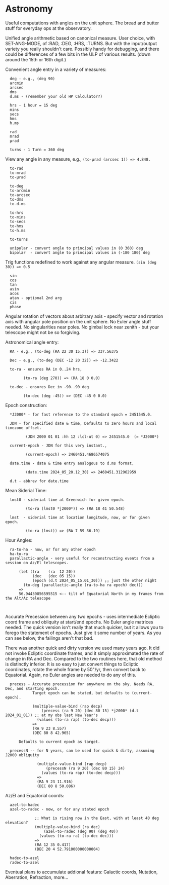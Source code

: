# Astronomy
Useful computations with angles on the unit sphere. The bread and butter stuff for everyday ops at the observatory.

Unified angle arithmetic based on canonical measure. User choice, with SET-ANG-MODE, of :RAD, :DEG, :HRS, :TURNS. But with the input/output variety you really shouldn't care. Possibly handy for debugging, and there could be differences of a few bits in the ULP of various results. (down around the 15th or 16th digit.)

Convenient angle entry in a variety of measures:
  ```
    deg - e.g., (deg 90)
    arcmin
    arcsec
    dms
    d.ms - (remember your old HP Calculator?)

    hrs - 1 hour = 15 deg
    mins
    secs
    hms
    h.ms
  
    rad
    mrad
    μrad

    turns - 1 Turn = 360 deg
```

View any angle in any measure, e.g., ```(to-μrad (arcsec 1)) => 4.848.```
```
  to-rad
  to-mrad
  to-μrad

  to-deg
  to-arcmin
  to-arcsec
  to-dms
  to-d.ms

  to-hrs
  to-mins
  to-secs
  to-hms
  to-h.ms

  to-turns

  unipolar - convert angle to principal values in (0 360) deg
  bipolar  - convert angle to principal values in (-180 180) deg

```


Trig functions redefined to work against any angular measure. ```(sin (deg 30)) => 0.5```
```
  sin
  cos
  tan
  asin
  acos
  atan - optional 2nd arg
  cis
  phase
```

Angular rotation of vectors about arbitrary axis - specify vector and rotation axis with angular pole position on the unit sphere. No Euler angle stuff needed. No singularities near poles. No gimbal lock near zenith - but your telescope might not be so forgiving.

Astronomical angle entry:
```
  RA - e.g., (to-deg (RA 22 30 15.3)) => 337.56375

  Dec - e.g., (to-deg (DEC -12 20 32)) => -12.3422

  to-ra - ensures RA in 0..24 hrs,

        (to-ra (deg 270)) => (RA 18 0 0.0)

  to-dec - ensures Dec in -90..90 deg

        (to-dec (deg -45)) => (DEC -45 0 0.0)
```
Epoch construction:
```
  *J2000* - for fast reference to the standard epoch = 2451545.0.

  JDN - for specified date & time, Defaults to zero hours and local timezone offset.

         (JDN 2000 01 01 :hh 12 :lcl-ut 0) => 2451545.0  (= *J2000*)

  current-epoch - JDN for this very instant.,

         (current-epoch) => 2460451.4686574075

  date.time - date & time entry analogous to d.ms format,

         (date.time 2024_05_20.12_30) => 2460451.312962959

  d.t - abbrev for date.time
```

Mean Siderial Time:
```
  lmst0 - siderial time at Greenwich for given epoch.

         (to-ra (lmst0 *j2000*)) => (RA 18 41 50.548)

  lmst  - siderial time at location longitude, now, or for given epoch.

         (to-ra (lmst)) => (RA 7 59 36.19) 
```

Hour Angles:
```
  ra-to-ha - now, or for any other epoch
  ha-to-ra
  parallactic-angle - very useful for reconstructing events from a session on Az/El telescopes.

      (let ((ra    (ra  12 20))
            (dec   (dec 05 15))
            (epoch (d.t 2024_05_15.01_30))) ;; just the other night
        (to-deg (parallactic-angle (ra-to-ha ra epoch) dec)))
      =>
      56.94430856595515 <-- tilt of Equatorial North in my frames from the Alt/Az telescope



```

Accurate Precession between any two epochs - uses intermediate Ecliptic coord frame and obliquity at start/end epochs. No Euler angle matrices needed. The quick version isn't really that much quicker, but it allows you to forego the statement of epochs. Just give it some number of years. As you can see below, the failings aren't that bad.

There was another quick and dirty version we used many years ago. It did not invoke Ecliptic coordinate frames, and it simply approximated the rate of change in RA and Dec. Compared to the two routines here, that old method is distinctly inferior. It is so easy to just convert things to Ecliptic coordinates, rotate the whole frame by 50"/yr, then convert back to Equatorial. Again, no Euler angles are needed to do any of this.
```
  precess - Accurate precession for anywhere on the sky. Needs RA, Dec, and starting epoch.
            Target epoch can be stated, but defaults to (current-epoch).

            (multiple-value-bind (rap decp)
                (precess (ra 9 20) (dec 80 15) *j2000* (d.t 2024_01_01)) ;; at my obs last New Year's
              (values (to-ra rap) (to-dec decp)))
            =>
            (RA 9 23 8.557)
            (DEC 80 8 42.965)

      Defaults to current epoch as target.

  precessN -- for N years, can be used for quick & dirty, assuming J2000 obliquity

              (multiple-value-bind (rap decp)
                  (precessN (ra 9 20) (dec 80 15) 24)
                (values (to-ra rap) (to-dec decp)))
              =>
              (RA 9 23 11.916)
              (DEC 80 8 50.086)

```

Az/El and Equatorial coords:
```
  azel-to-hadec
  azel-to-radec - now, or for any stated epoch

             ;; What is rising now in the East, with at least 40 deg elevation?
             (multiple-value-bind (ra dec)
                 (azel-to-radec (deg 90) (deg 40))
               (values (to-ra ra) (to-dec dec)))
             =>
             (RA 12 35 0.417)
             (DEC 20 4 52.791000000000004)

  hadec-to-azel
  radec-to-azel
```

Eventual plans to accumulate addional featurs: Galactic coords, Nutation, Aberration, Refraction, more...
